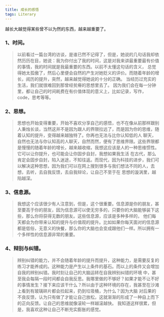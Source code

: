 ```yaml
---
title: 成长的感悟
tags: Literary
---
```


越长大越觉得某些曾不以为然的东西，越来越重要了。

### 1、时间。
> 以前看过一篇台湾的访谈，是谁已然不记得了，但是，她说的几句话我却依然历历在目，她说：我为你付出了我的时间，这是对我来讲最重要最有价值的事情，我的时间就是我最重要的东西。以前不太懂这句话的含义，
总觉得她太孤傲了，然后心里便会自然的产生对她贬义的评价。而随着年龄的增长，阅历的提升，突然，越来越觉得她说的十分的正确。
当经历过充实的生活，我们就很难回到那曾经贫瘠的思想里去了。
因为我们会在每一分钟里，都让自己的时间耗费在有价值体现的意义上，比如记录，写作，code，思考等等。

### 2、思想。
> 思想也开始变得重要，开始不喜欢分享自己的感悟，也不在像从前那样跟别人秉烛长谈，当然这并不是因为跟人的界限拉远了，而是因为你的思维，随着认知的提升，变得越来越独特了。你再也无法与比你认知低的人
聊天，自然也无法与你认知高的人聊天，自然而然，便有了思维界限。这些界限都是慢慢的随着年龄的增长，越来越收缩，我想这应该是人的一种思维惯性。它可以让你提升，也可能会让你固步自封，我想如果我生活
在古代，那么肯定会固步自封，陷入迷途，不知往返。而现代，因为科技的进步，我们可以解决这种思想，因为我们可以在网上搜到很多与我们想法不同的人，去想，去听，去自我反馈，去自我辩论，让自己不至于在
思想的漩涡里，越陷越深。

### 3、信息源。
> 我想这个应该很少有人注意到，但是，这个很重要。信息源是你的朋友，甚至要高于你的朋友，因为信息源可以使无穷多的，只要你的大脑能够装下这些，那么你将获得无数的朋友。这些信息源，应该是多种多样的，
他们每天都会为你带来认知的提升与价值观的提升。比如如果你每天面对的信息源都是低俗，无意义的快餐，那么你的大脑也会变成跟他们一样。所以拥有一个多样性的信息源非常的重要。

### 4、辩别与纠错。
> 辨别纠错的能力，并不会随着年龄的提升而提升，这种能力，是需要反复的练习才能养成的。这种能力是产生以上条件的基石。而以上的条件又会增加自我的辨别纠错。我时刻让自己的大脑运转在自我辨别纠错的环境
中，甚至我会每隔一段时间都会自我反思。我哪里做的不够好？如果才能不让不好的事情发生？接下来应该干什么？所以由于这种环境的存在，我甚至在沙滩上看到有玻璃碎片都会捡起来，扔到垃圾桶，为什么？因为大脑
对后果的不良反馈，认为只有做了才能让自己放松，这就渐渐的形成了一种自上而下的正向反馈。让自己的思维就像滚轮一样越滚越快。
我知道这样很累，但是，我喜欢这种让自己不断充实膨胀的感觉。
